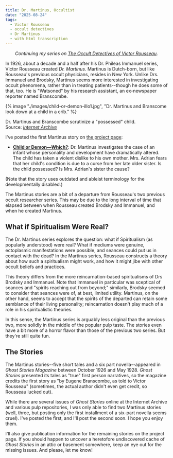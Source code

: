 ```yaml
---
title: Dr. Martinus, Occultist
date: "2025-08-24"
tags: 
  - Victor Rousseau
  - occult detectives
  - Dr Martinus
  - with html transcription
---
```


<center><em>Continuing my series on <a href="/pages/victor-rousseau/">The Occult Detectives of Victor Rousseau</a>.</em></center>

In 1926, about a decade and a half after his Dr. Phileas Immanuel series, Victor Rousseau created *Dr. Martinus*.
Martinus is Dutch-born, but like Rousseau's previous occult physicians, resides in New York. Unlike Drs. Immanuel and Brodsky, Martinus seems more interested in investigating occult phenomena, rather than in treating patients--though he does some of that, too.
He is "Watsoned" by his research assistant, an ex-newspaper reporter named Branscombe.

{% image "./images/child-or-demon-illo1.jpg", "Dr. Martinus and Branscome look down at a child in a crib." %}
<p class="caption">Dr. Martinus and Branscombe scrutinize a "possessed" child. <br>Source: <a href="https://archive.org/details/ghost-stories-v-01-n-04-1926-10/page/24/mode/2up"><em>Internet Archive</em></a></p>

I've posted the first Martinus story on [the project page](/pages/victor-rousseau/#dr-martinus-occultist):

* [**Child or Demon—Which?**](/victor-rousseau/child-or-demon-which/):  Dr. Martinus investigates the case of an infant whose personality and development have dramatically altered. The child has taken a violent dislike to his own mother. Mrs. Adrian fears that her child's condition is due to a curse from her late older sister. Is the child possessed? Is Mrs. Adrian's sister the cause?

(Note that the story uses outdated and ableist terminology for the developmentally disabled.)

The Martinus stories are a bit of a departure from Rousseau's two previous occult researcher series. This may be due to the long interval of time that elapsed between when Rousseau created Brodsky and Immanuel, and when he created Martinus.

## What if Spiritualism Were Real?

The Dr. Martinus series explores the question: what if Spiritualism (as popularly understood) were real? What if mediums were genuine, ectoplasmic manifestations were possible, and seances could put us in contact with the dead?  In the Martinus series, Rousseau constructs a theory about how such a spiritualism might work, and how it might jibe with other occult beliefs and practices.

This theory differs from the more reincarnation-based spiritualisms of Drs Brodsky and Immanuel. Note that Immanuel in particular was sceptical of seances and "spirits reaching out from beyond;" similarly, Brodsky seemed to consider that seances were of, at best, limited utility. Martinus, on the other hand, seems to accept that the spirits of the departed can retain some semblance of their living personality; reincarnation doesn't play much of a role in his spiritualistic theories.

In this sense, the Martinus series is arguably less original than the previous two, more solidly in the middle of the popular pulp taste. The stories even have a bit more of a horror flavor than those of the previous two series. But they're still quite fun.

## The Stories

The Martinus stories--five short tales and a six part novella--appeared in *Ghost Stories Magazine* between October 1926 and May 1928. *Ghost Stories* presented its tales as "true" first person narratives, so the magazine credits the first story as "by Eugene Branscombe, as told to Victor Rousseau" (sometimes, the actual author didn't even get credit, so Rousseau lucked out). 

While there are several issues of *Ghost Stories* online at the Internet Archive and various pulp repositories, I was only able to find two Martinus stories (well, three, but posting only the first installment of a six-part novella seems cruel). I've posted the first, and I'll post the second soon. I hope you enjoy them.

I'll also give publication information for the remaining stories on the project page. If you should happen to uncover a heretofore undiscovered cache of *Ghost Stories* in an attic or basement somewhere, keep an eye out for the missing issues. And please, let me know!


